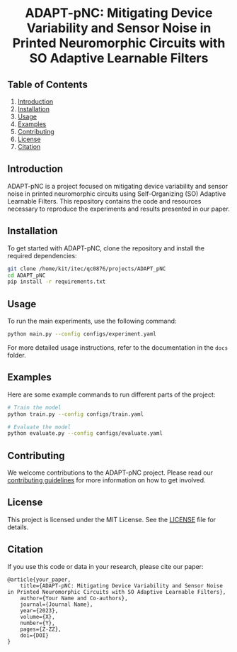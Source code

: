 <h1 align="center">ADAPT-pNC: Mitigating Device Variability and Sensor Noise in Printed Neuromorphic Circuits with SO Adaptive Learnable Filters</h1>

## Table of Contents
1. [Introduction](#introduction)
2. [Installation](#installation)
3. [Usage](#usage)
4. [Examples](#examples)
5. [Contributing](#contributing)
6. [License](#license)
7. [Citation](#citation)

## Introduction
ADAPT-pNC is a project focused on mitigating device variability and sensor noise in printed neuromorphic circuits using Self-Organizing (SO) Adaptive Learnable Filters. This repository contains the code and resources necessary to reproduce the experiments and results presented in our paper.

## Installation
To get started with ADAPT-pNC, clone the repository and install the required dependencies:

```bash
git clone /home/kit/itec/qc0876/projects/ADAPT_pNC
cd ADAPT_pNC
pip install -r requirements.txt
```

## Usage
To run the main experiments, use the following command:

```bash
python main.py --config configs/experiment.yaml
```

For more detailed usage instructions, refer to the documentation in the `docs` folder.

## Examples
Here are some example commands to run different parts of the project:

```bash
# Train the model
python train.py --config configs/train.yaml

# Evaluate the model
python evaluate.py --config configs/evaluate.yaml
```

## Contributing
We welcome contributions to the ADAPT-pNC project. Please read our [contributing guidelines](CONTRIBUTING.md) for more information on how to get involved.

## License
This project is licensed under the MIT License. See the [LICENSE](LICENSE) file for details.

## Citation
If you use this code or data in your research, please cite our paper:

```
@article{your_paper,
    title={ADAPT-pNC: Mitigating Device Variability and Sensor Noise in Printed Neuromorphic Circuits with SO Adaptive Learnable Filters},
    author={Your Name and Co-authors},
    journal={Journal Name},
    year={2023},
    volume={X},
    number={Y},
    pages={Z-ZZ},
    doi={DOI}
}
```